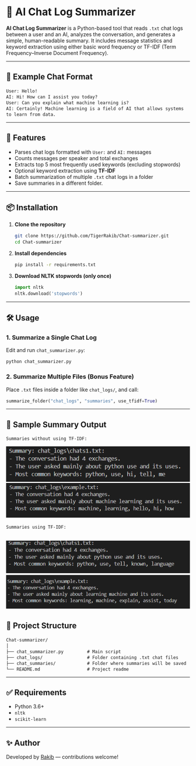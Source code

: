 
# 🧠 AI Chat Log Summarizer

**AI Chat Log Summarizer** is a Python-based tool that reads `.txt` chat logs between a user and an AI, analyzes the conversation, and generates a simple, human-readable summary. It includes message statistics and keyword extraction using either basic word frequency or TF-IDF (Term Frequency–Inverse Document Frequency).

---

## 📂 Example Chat Format

```
User: Hello!
AI: Hi! How can I assist you today?
User: Can you explain what machine learning is?
AI: Certainly! Machine learning is a field of AI that allows systems to learn from data.
```

---

## 🚀 Features

-  Parses chat logs formatted with `User:` and `AI:` messages
-  Counts messages per speaker and total exchanges
-  Extracts top 5 most frequently used keywords (excluding stopwords)
-  Optional keyword extraction using **TF-IDF**
-  Batch summarization of multiple `.txt` chat logs in a folder
-  Save summaries in a different folder.

---

## 📦 Installation

1. **Clone the repository**
   ```bash
   git clone https://github.com/TigerRakib/Chat-summarizer.git
   cd Chat-summarizer
   ```

2. **Install dependencies**
   ```bash
   pip install -r requirements.txt
   ```

3. **Download NLTK stopwords (only once)**
   ```python
   import nltk
   nltk.download('stopwords')
   ```

---

## 🛠️ Usage

### 1. Summarize a Single Chat Log
Edit and run `chat_summarizer.py`:
```python
python chat_summarizer.py
```

### 2. Summarize Multiple Files (Bonus Feature)
Place `.txt` files inside a folder like `chat_logs/`, and call:
```python
summarize_folder("chat_logs", "summaries", use_tfidf=True)
```

---

## 🧪 Sample Summary Output

```
Summaries without using TF-IDF: 
```
![Chat Summarizer Screenshot](https://github.com/TigerRakib/Chat-summarizer/blob/1e953941d3b8e8e449900327d69f78bc40ed3e01/Screenshot%202025-05-20%20150448.png)
![Chat Summarizer Screenshot](https://github.com/TigerRakib/Chat-summarizer/blob/2044a2a7ec9db98d2af6f852ab147793d7d7318a/Screenshot%202025-05-20%20150504.png)
```
Summaries using TF-IDF: 
```
![Chat Summarizer Screenshot](https://github.com/TigerRakib/Chat-summarizer/blob/9c97ba279c8106bc180f9b98fa3d097d80998949/Screenshot%202025-05-23%20004651.png)
![Chat Summarizer Screenshot](https://github.com/TigerRakib/Chat-summarizer/blob/6e6bf87504c256a116e2d9a5d067cf88b54964a7/Screenshot%202025-05-23%20004702.png)
---

## 📁 Project Structure

```
Chat-summarizer/
│
├── chat_summarizer.py         # Main script
├── chat_logs/                 # Folder containing .txt chat files
├── chat_summaries/            # Folder where summaries will be saved
└── README.md                  # Project readme
```

---

## ✅ Requirements

- Python 3.6+
- `nltk`
- `scikit-learn`

---


## ✨ Author

Developed by [Rakib](https://github.com/TigerRakib) — contributions welcome!
